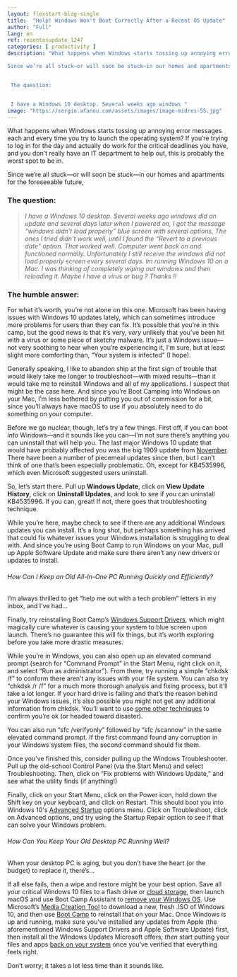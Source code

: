 ```yaml
---
layout: flexstart-blog-single
title:  "Help! Windows Won't Boot Correctly After a Recent OS Update"
author: "Full"
lang: en
ref: recentosupdate_1247
categories: [ productivity ]
description: "What happens when Windows starts tossing up annoying error messages each and every time you try to launch the operating system? If you’re trying to log in for the day and actually do work for the critical deadlines you have, and you don’t really have an IT department to help out, this is probably the worst spot to be in.

Since we’re all stuck—or will soon be stuck—in our homes and apartments for the foreseeable future, 


 The question:


 I have a Windows 10 desktop. Several weeks ago windows "
image: "https://sergio.afanou.com/assets/images/image-midres-55.jpg"
---
```


What happens when Windows starts tossing up annoying error messages each and every time you try to launch the operating system? If you’re trying to log in for the day and actually do work for the critical deadlines you have, and you don’t really have an IT department to help out, this is probably the worst spot to be in.

Since we’re all stuck—or will soon be stuck—in our homes and apartments for the foreseeable future,

### The question:

> _I have a Windows 10 desktop. Several weeks ago windows did an update and several days later when I powered on, I got the message “windows didn’t load properly” blue screen with several options. The ones I tried didn’t work well, until I found the “Revert to a previous date” option. That worked well. Computer went back on and functioned normally. Unfortunately I still receive the windows did not load properly screen every several days. Im running Windows 10 on a Mac. I was thinking of completely wiping out windows and then reloading it. Maybe I have a virus or bug ? Thanks !!_

### The humble answer:

For what it’s worth, you’re not alone on this one. Microsoft has been having issues with Windows 10 updates lately, which can sometimes introduce more problems for users than they can fix. It’s possible that you’re in this camp, but the good news is that it’s very, _very_ unlikely that you’ve been hit with a virus or some piece of sketchy malware. It’s just a Windows issue—not very soothing to hear when you’re experiencing it, I’m sure, but at least slight more comforting than, “Your system is infected” (I hope).

Generally speaking, I like to abandon ship at the first sign of trouble that would likely take me longer to troubleshoot—with mixed results—than it would take me to reinstall Windows and all of my applications. I suspect that might be the case here. And since you’re Boot Camping into Windows on your Mac, I’m less bothered by putting you out of commission for a bit, since you’ll always have macOS to use if you absolutely need to do something on your computer.

Before we go nuclear, though, let’s try a few things. First off, if you can boot _into_ Windows—and it sounds like you can—I’m not sure there’s anything you can uninstall that will help you. The last major Windows 10 update that would have probably affected you was the big 1909 update from [November](https://support.microsoft.com/en-us/help/4529964/windows-10-update-history). There have been a number of piecemeal updates since then, but I can’t think of one that’s been especially problematic. Oh, except for KB4535996, which even Microsoft suggested users uninstall.

So, let’s start there. Pull up **Windows Update**, click on **View Update History**, click on **Uninstall Updates**, and look to see if you can uninstall KB4535996. If you can, great! If not, there goes that troubleshooting technique.

While you’re here, maybe check to see if there are any additional Windows updates you can install. It’s a long shot, but perhaps something has arrived that could fix whatever issues your Windows installation is struggling to deal with. And since you’re using Boot Camp to run Windows on your Mac, pull up Apple Software Update and make sure there aren’t any new drivers or updates to install.

###### How Can I Keep an Old All-In-One PC Running Quickly and Efficiently?

I’m always thrilled to get “help me out with a tech problem” letters in my inbox, and I’ve had…

Finally, try reinstalling Boot Camp’s [Windows Support Drivers](https://support.apple.com/en-us/HT204923), which might magically cure whatever is causing your system to blue screen upon launch. There’s no guarantee this will fix things, but it’s worth exploring before you take more drastic measures.

While you’re in Windows, you can also open up an elevated command prompt (search for “Command Prompt” in the Start Menu, right click on it, and select “Run as administrator”). From there, try running a simple “chkdsk /f” to conform there aren’t any issues with your file system. You can also try “chkdsk /r /f” for a much more thorough analysis and fixing process, but it’ll take a lot longer. If your hard drive is failing and that’s the reason behind your Windows issues, it’s also possible you might not get any additional information from chkdsk. You’ll want to use [some other techniques](https://lifehacker.com/how-to-check-if-your-hard-drive-is-failing-1835065626) to confirm you’re ok (or headed toward disaster).

You can also run “sfc /verifyonly” followed by “sfc /scannow” in the same elevated command prompt. If the first command found any corruption in your Windows system files, the second command should fix them.

Once you’ve finished this, consider pulling up the Windows Troubleshooter. Pull up the old-school Control Panel (via the Start Menu) and select Troubleshooting. Then, click on “Fix problems with Windows Update,” and see what the utility finds (if anything!)

Finally, click on your Start Menu, click on the Power icon, hold down the Shift key on your keyboard, and click on Restart. This should boot you into Windows 10's [Advanced Startup](https://www.dell.com/support/article/en-us/sln317102/booting-to-the-advanced-startup-options-menu-in-windows-10?lang=en) options menu. Click on Troubleshoot, click on Advanced options, and try using the Startup Repair option to see if that can solve your Windows problem.

###### How Can You Keep Your Old Desktop PC Running Well?

When your desktop PC is aging, but you don’t have the heart (or the budget) to replace it, there’s…

If all else fails, then a wipe and restore might be your best option. Save all your critical Windows 10 files to a flash drive or [cloud storage](https://lifehacker.com/google-one-is-now-open-for-everyone-but-is-it-a-good-d-1826049257), then launch macOS and use Boot Camp Assistant to [remove your Windows OS](https://support.apple.com/guide/bootcamp-assistant/remove-windows-from-your-mac-using-boot-camp-bcmp59c41c31/mac). Use Microsoft’s [Media Creation Tool](https://www.microsoft.com/en-us/software-download/windows10) to download a new, fresh .ISO of Windows 10, and then use [Boot Camp](https://support.apple.com/guide/bootcamp-assistant/get-started-with-boot-camp-on-mac-bcmp712cfeb8/6.1/mac/10.15) to reinstall that on your Mac. Once Windows is up and running, make sure you’ve installed any updates from Apple (the aforementioned Windows Support Drivers and Apple Software Update) first, then install all the WIndows Updates Microsoft offers, _then_ start putting your files and apps [back on your system](https://lifehacker.com/the-best-way-to-quickly-install-apps-on-a-new-windows-p-1836244140) once you’ve verified that everything feels right.

Don’t worry; it takes a lot less time than it sounds like.
